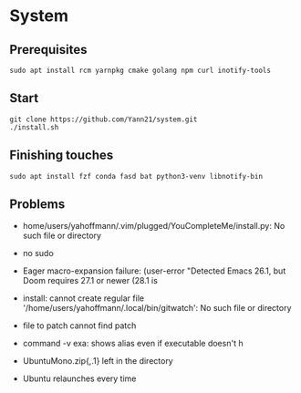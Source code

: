 # System

## Prerequisites
`sudo apt install rcm yarnpkg cmake golang npm curl inotify-tools`

## Start
```
git clone https://github.com/Yann21/system.git
./install.sh
```

## Finishing touches
`sudo apt install fzf conda fasd bat python3-venv libnotify-bin`


## Problems
- home/users/yahoffmann/.vim/plugged/YouCompleteMe/install.py: No such file or directory
- no sudo
- Eager macro-expansion failure: (user-error "Detected Emacs 26.1, but Doom requires 27.1 or newer (28.1 is
- install: cannot create regular file '/home/users/yahoffmann/.local/bin/gitwatch': No such file or directory
- file to patch cannot find patch

- command -v exa: shows alias even if executable doesn't h
- UbuntuMono.zip{,.1} left in the directory
- Ubuntu relaunches every time